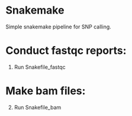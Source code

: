 # Snakemake

Simple snakemake pipeline for SNP calling.

# Conduct fastqc reports:
1. Run Snakefile_fastqc
# Make bam files:
2. Run Snakefile_bam
